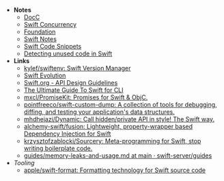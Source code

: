 - **Notes**
	- [DocC](Swift/Swift%20Notes/DocC.md)
	- [Swift Concurrency](Swift/Swift%20Notes/Swift%20Concurrency.md)
	- [Foundation](Apple%20Technologies/Apple%20Platform%20Frameworks/Foundation.md)
	- [Swift Notes](Swift/Swift%20Notes.md)
	- [Swift Code Snippets](Swift/Swift%20Code%20Snippets.md)
	- [Detecting unused code in Swift](Detecting%20unused%20code%20in%20Swift.md)
- **Links**
	- [kylef/swiftenv: Swift Version Manager](https://github.com/kylef/swiftenv)
	- [Swift Evolution](https://apple.github.io/swift-evolution/)
	- [Swift.org - API Design Guidelines](https://www.swift.org/documentation/api-design-guidelines/)
	- [The Ultimate Guide To Swift for CLI](https://www.fivestars.blog/articles/ultimate-guide-swift-executables/)
	- [mxcl/PromiseKit: Promises for Swift & ObjC.](https://github.com/mxcl/PromiseKit)
	- [pointfreeco/swift-custom-dump: A collection of tools for debugging, diffing, and testing your application's data structures.](https://github.com/pointfreeco/swift-custom-dump)
	- [mhdhejazi/Dynamic: Call hidden/private API in style! The Swift way.](https://github.com/mhdhejazi/Dynamic)
	- [alchemy-swift/fusion: Lightweight, property-wrapper based Dependency Injection for Swift](https://github.com/alchemy-swift/fusion)
	- [krzysztofzablocki/Sourcery: Meta-programming for Swift, stop writing boilerplate code.](https://github.com/krzysztofzablocki/Sourcery)
	- [guides/memory-leaks-and-usage.md at main · swift-server/guides](https://github.com/swift-server/guides/blob/main/docs/memory-leaks-and-usage.md)
- *Tooling*
	- [apple/swift-format: Formatting technology for Swift source code](https://github.com/apple/swift-format)